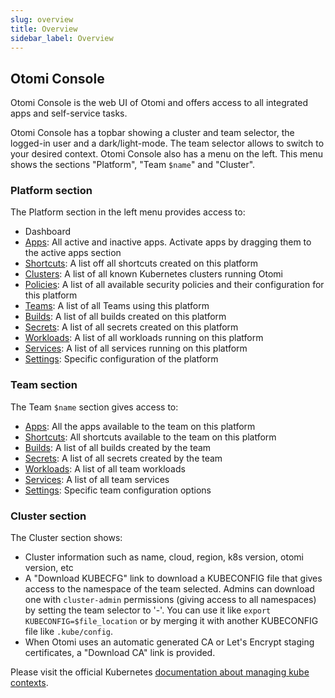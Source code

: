 ```yaml
---
slug: overview
title: Overview
sidebar_label: Overview
---
```


<!-- ![Console apps](img/apps.png) -->

## Otomi Console

Otomi Console is the web UI of Otomi and offers access to all integrated apps and self-service tasks.

Otomi Console has a topbar showing a cluster and team selector, the logged-in user and a dark/light-mode. The team selector allows to switch to your desired context. Otomi Console also has a menu on the left. This menu shows the sections "Platform", "Team `$name`" and "Cluster".

### Platform section

The Platform section in the left menu provides access to:

- Dashboard
- [Apps](apps): All active and inactive apps. Activate apps by dragging them to the active apps section
- [Shortcuts](shortcuts): A list off all shortcuts created on this platform
- [Clusters](clusters): A list of all known Kubernetes clusters running Otomi 
- [Policies](policies): A list of all available security policies and their configuration for this platform
- [Teams](teams): A list of all Teams using this platform
- [Builds](builds): A list of all builds created on this platform
- [Secrets](secrets): A list of all secrets created on this platform
- [Workloads](workloads): A list of all workloads running on this platform
- [Services](services): A list of all services running on this platform
- [Settings](settings/alerts): Specific configuration of the platform

### Team section

The Team `$name` section gives access to:

- [Apps](../../for-devs/console/apps): All the apps available to the team on this platform
- [Shortcuts](../../for-devs/console/shortcuts): All shortcuts available to the team on this platform
- [Builds](../../for-devs/console/builds): A list of all builds created by the team
- [Secrets](../../for-devs/console/secrets): A list of all secrets created by the team
- [Workloads](../../for-devs/console/workloads): A list of all team workloads
- [Services](../../for-devs/console/services): A list of all team services
- [Settings](../../for-devs/console/settings): Specific team configuration options

### Cluster section

The Cluster section shows:

- Cluster information such as name, cloud, region, k8s version, otomi version, etc
- A "Download KUBECFG" link to download a KUBECONFIG file that gives access to the namespace of the team selected. Admins can download one with `cluster-admin` permissions (giving access to all namespaces) by setting the team selector to '-'. You can use it like `export KUBECONFIG=$file_location` or by merging it with another KUBECONFIG file like `.kube/config`.
- When Otomi uses an automatic generated CA or Let's Encrypt staging certificates, a "Download CA" link is provided.

Please visit the official Kubernetes [documentation about managing kube contexts](https://kubernetes.io/docs/concepts/configuration/organize-cluster-access-kubeconfig/).
